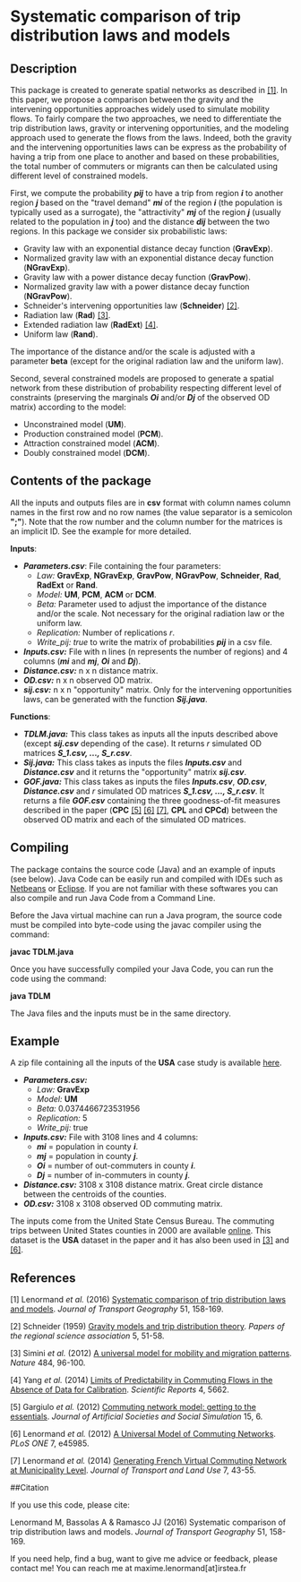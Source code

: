Systematic comparison of trip distribution laws and models
========================================================================

## Description

This package is created to generate spatial networks as described in [[1]](http://arxiv.org/abs/1506.04889). In this paper, we propose 
a comparison between the gravity and the intervening opportunities approaches widely used to simulate mobility flows. To fairly compare the two 
approaches, we need to differentiate the trip distribution laws, gravity or intervening opportunities, and the modeling approach used to generate 
the flows from the laws. Indeed, both the gravity and the intervening opportunities laws can be express as the probability of having a trip from one place to 
another and based on these probabilities, the total number of commuters or migrants can then be calculated using different level of constrained 
models.

First, we compute the probability ***pij*** to have a trip from region ***i*** to another region ***j*** based on the "travel demand" ***mi*** of 
the region ***i*** (the population is typically used as a surrogate), the "attractivity" ***mj*** of the region ***j*** (usually related to the 
population in ***j*** too) and the distance ***dij*** between the two regions. In this package we consider six probabilistic laws:

* Gravity law with an exponential distance decay function (**GravExp**).
* Normalized gravity law with an exponential distance decay function (**NGravExp**).
* Gravity law with a power distance decay function (**GravPow**).
* Normalized gravity law with a power distance decay function (**NGravPow**).
* Schneider's intervening opportunities law (**Schneider**) [[2]](http://onlinelibrary.wiley.com/doi/10.1111/j.1435-5597.1959.tb01665.x/abstract).
* Radiation law (**Rad**) [[3]](http://www.nature.com/nature/journal/v484/n7392/full/nature10856.html).
* Extended radiation law (**RadExt**) [[4]](http://www.nature.com/srep/2014/140711/srep05662/full/srep05662.html).
* Uniform law (**Rand**).

The importance of the distance and/or the scale is adjusted with a parameter **beta** (except for the original radiation law and the uniform law).  

Second, several constrained models are proposed to generate a spatial network from these distribution of probability respecting different level of 
constraints (preserving the marginals ***Oi*** and/or ***Dj*** of the observed OD matrix) according to the model:
 
* Unconstrained model (**UM**).
* Production constrained model (**PCM**).
* Attraction constrained model (**ACM**).
* Doubly constrained model (**DCM**).

## Contents of the package

All the inputs and outputs files are in **csv** format with column names column names in the first row and no row names (the value separator is a semicolon **";"**). Note that the row number and the column number for the matrices is an implicit ID. See the example for more detailed. 

**Inputs**: 

* ***Parameters.csv***: File containing the four parameters:
   * *Law:* **GravExp**, **NGravExp**, **GravPow**, **NGravPow**, **Schneider**, **Rad**, **RadExt** or **Rand**.
   * *Model:* **UM**, **PCM**, **ACM** or **DCM**.
   * *Beta:* Parameter used to adjust the importance of the distance and/or the scale. Not necessary for the original radiation law or the uniform law.
   * *Replication:* Number of replications *r*.
   * *Write_pij:* *true* to write the matrix of probabilities ***pij*** in a csv file. 
* ***Inputs.csv:*** File with n lines (n represents the number of regions) and 4 columns (***mi*** and ***mj***, ***Oi*** and ***Dj***).
* ***Distance.csv:*** n x n distance matrix.
* ***OD.csv:*** n x n observed OD matrix.
* ***sij.csv:*** n x n "opportunity" matrix. Only for the intervening opportunities laws, can be generated with the function ***Sij.java***.

**Functions**:
 
* ***TDLM.java:*** This class takes as inputs all the inputs described above (except ***sij.csv*** depending of the case). 
It returns *r* simulated OD matrices ***S_1.csv, ..., S_r.csv***.
* ***Sij.java:*** This class takes as inputs the files ***Inputs.csv*** and ***Distance.csv*** and it returns the "opportunity" matrix ***sij.csv***. 
* ***GOF.java:*** This class takes as inputs the files ***Inputs.csv***, ***OD.csv***, ***Distance.csv*** and *r* simulated OD matrices ***S_1.csv, ..., S_r.csv***. 
It returns a file ***GOF.csv*** containing the three goodness-of-fit measures described in the paper 
(**CPC** [[5]](http://jasss.soc.surrey.ac.uk/15/2/6.html) [[6]](http://journals.plos.org/plosone/article?id=10.1371/journal.pone.0045985) 
[[7]](https://www.jtlu.org/index.php/jtlu/article/view/360), **CPL** and **CPCd**) between the observed OD matrix and each of the simulated 
OD matrices. 

## Compiling

The package contains the source code (Java) and an example of inputs (see below). Java Code can be easily run and compiled with IDEs such as 
[Netbeans](https://netbeans.org/kb/docs/java/quickstart.html) or [Eclipse](https://eclipse.org/). If you are 
not familiar with these softwares you can also compile and run Java Code from a Command Line.

Before the Java virtual machine can run a Java program, the source code must be compiled into byte-code using the javac compiler 
using the command: 

**javac TDLM.java**

Once you have successfully compiled your Java Code, you can run the code using the command:

**java TDLM**

The Java files and the inputs must be in the same directory.

## Example

A zip file containing all the inputs of the **USA** case study is available [here](https://www.dropbox.com/s/it4h5d7wsfryorg/Example.zip?raw=1). 

* ***Parameters.csv:***
   * *Law:* **GravExp**
   * *Model:* **UM**
   * *Beta:* 0.0374466723531956
   * *Replication:* 5
   * *Write_pij:* true
* ***Inputs.csv:*** File with 3108 lines and 4 columns:
    * ***mi*** = population in county ***i***.
    * ***mj*** = population in county ***j***.
    * ***Oi*** = number of out-commuters in county ***i***.
    * ***Dj*** = number of in-commuters in county ***j***.
* ***Distance.csv:*** 3108 x 3108 distance matrix. Great circle distance between the centroids of the counties.
* ***OD.csv:*** 3108 x 3108 observed OD commuting matrix. 

The inputs come from the United State Census Bureau. The commuting trips between United States counties in 2000 are available 
[online](https://www.census.gov/population/www/cen2000/commuting/index.html). This dataset is the **USA** dataset in 
the paper and it has also been used in [[3]](http://www.nature.com/nature/journal/v484/n7392/full/nature10856.html) and 
[[6]](http://journals.plos.org/plosone/article?id=10.1371/journal.pone.0045985).

## References

[1] Lenormand *et al.* (2016) [Systematic comparison of trip distribution laws and models](http://www.sciencedirect.com/science/article/pii/S0966692315002422). *Journal of Transport Geography* 51, 158-169.

[2] Schneider (1959) [Gravity models and trip distribution theory](http://onlinelibrary.wiley.com/doi/10.1111/j.1435-5597.1959.tb01665.x/abstract). *Papers of the regional science association* 5, 51-58.

[3] Simini *et al.* (2012) [A universal model for mobility and migration patterns](http://www.nature.com/nature/journal/v484/n7392/full/nature10856.html). *Nature* 484, 96-100. 

[4] Yang *et al.* (2014) [Limits of Predictability in Commuting Flows in the Absence of Data for Calibration](http://www.nature.com/srep/2014/140711/srep05662/full/srep05662.html). *Scientific Reports* 4, 5662.

[5] Gargiulo *et al.* (2012) [Commuting network model: getting to the essentials](http://jasss.soc.surrey.ac.uk/15/2/6.html). *Journal of Artificial Societies and Social Simulation* 15, 6.

[6] Lenormand *et al.* (2012) [A Universal Model of Commuting Networks](http://journals.plos.org/plosone/article?id=10.1371/journal.pone.0045985). *PLoS ONE* 7, e45985.

[7] Lenormand *et al.* (2014) [Generating French Virtual Commuting Network at Municipality Level](https://www.jtlu.org/index.php/jtlu/article/view/360). *Journal of Transport and Land Use* 7, 43-55.

##Citation

If you use this code, please cite:

Lenormand M, Bassolas A & Ramasco JJ (2016) Systematic comparison of trip distribution laws and models. *Journal of Transport Geography* 51, 158-169.

If you need help, find a bug, want to give me advice or feedback, please contact me!
You can reach me at maxime.lenormand[at]irstea.fr
